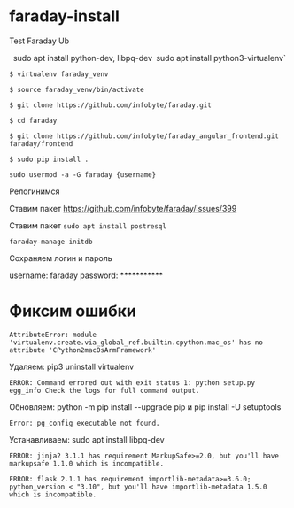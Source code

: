 # faraday-install
Test Faraday Ub

`
`sudo apt install python-dev, libpq-dev`
`sudo apt install python3-virtualenv`

`$ virtualenv faraday_venv`

`$ source faraday_venv/bin/activate`

`$ git clone https://github.com/infobyte/faraday.git`

`$ cd faraday`

`$ git clone https://github.com/infobyte/faraday_angular_frontend.git faraday/frontend `

`$ sudo pip install .  `

`sudo usermod -a -G faraday {username}`

Релогинимся

Ставим пакет
https://github.com/infobyte/faraday/issues/399

Ставим пакет 
`sudo apt install postresql`

`faraday-manage initdb`

Сохраняем логин и пароль

username: faraday
password: ***********





# Фиксим ошибки

`AttributeError: module 'virtualenv.create.via_global_ref.builtin.cpython.mac_os' has no attribute 'CPython2macOsArmFramework'`

Удаляем: pip3 uninstall virtualenv


`ERROR: Command errored out with exit status 1: python setup.py egg_info Check the logs for full command output.`

Обновляем: python -m pip install --upgrade pip и pip install -U setuptools

`Error: pg_config executable not found.`

Устанавливаем: sudo apt install libpq-dev

`ERROR: jinja2 3.1.1 has requirement MarkupSafe>=2.0, but you'll have markupsafe 1.1.0 which is incompatible.`


`ERROR: flask 2.1.1 has requirement importlib-metadata>=3.6.0; python_version < "3.10", but you'll have importlib-metadata 1.5.0 which is incompatible.`

